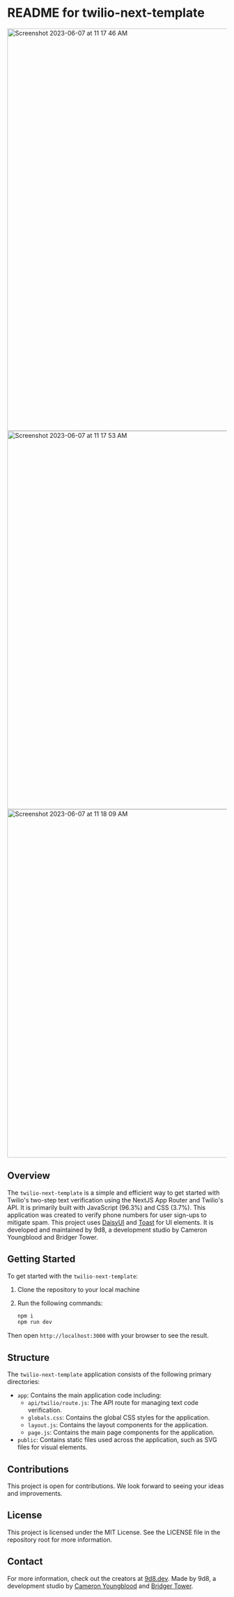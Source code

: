 # README for twilio-next-template

<img width="922" alt="Screenshot 2023-06-07 at 11 17 46 AM" src="https://github.com/by9d8/twilio-next-template/assets/95453018/6285a1b4-6c94-4326-a286-2fe2d48b6685">
<img width="867" alt="Screenshot 2023-06-07 at 11 17 53 AM" src="https://github.com/by9d8/twilio-next-template/assets/95453018/d405d25c-865f-4b12-ab07-12cc94f0f935">
<img width="798" alt="Screenshot 2023-06-07 at 11 18 09 AM" src="https://github.com/by9d8/twilio-next-template/assets/95453018/0a88afcc-3fab-4355-b259-6c8bccbd578d">

## Overview

The `twilio-next-template` is a simple and efficient way to get started with Twilio's two-step text verification using the NextJS App Router and Twilio's API. It is primarily built with JavaScript (96.3%) and CSS (3.7%). This application was created to verify phone numbers for user sign-ups to mitigate spam. This project uses [DaisyUI](https://daisyui.com/) and [Toast](https://sonner.emilkowal.ski/) for UI elements. It is developed and maintained by 9d8, a development studio by Cameron Youngblood and Bridger Tower.

## Getting Started

To get started with the `twilio-next-template`:

1. Clone the repository to your local machine
2. Run the following commands:

   ```bash
   npm i
   npm run dev
   ```

Then open `http://localhost:3000` with your browser to see the result.

## Structure

The `twilio-next-template` application consists of the following primary directories:

- `app`: Contains the main application code including:
  - `api/twilio/route.js`: The API route for managing text code verification.
  - `globals.css`: Contains the global CSS styles for the application.
  - `layout.js`: Contains the layout components for the application.
  - `page.js`: Contains the main page components for the application.
- `public`: Contains static files used across the application, such as SVG files for visual elements.

## Contributions

This project is open for contributions. We look forward to seeing your ideas and improvements.

## License

This project is licensed under the MIT License. See the LICENSE file in the repository root for more information.

## Contact

For more information, check out the creators at [9d8.dev](https://9d8.dev).
Made by 9d8, a development studio by [Cameron Youngblood](https://github.com/youngbloodcyb) and [Bridger Tower](https://github.com/brijr).

